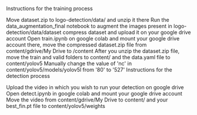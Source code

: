 Instructions for the training process

Move dataset.zip to logo-detection/data/ and unzip it there
Run the data_augmentation_final notebook to augment the images present in logo-detection/data/dataset
compress dataset and upload it on your google drive account
Open train.ipynb on google colab and mount your google drive account there, move the compressed dataset.zip file from content/gdrive/My Drive to /content
After you unzip the dataset.zip file, move the train and valid folders to content/ and the data.yaml file to content/yolov5
Manually change the value of 'nc' in content/yolov5/models/yolov5l from '80' to '527'
Instructions for the detection process

Upload the video in which you wish to run your detection on google drive
Open detect.ipynb in google colab and mount your google drive account
Move the video from content/gdrive/My Drive to content/ and your best_fin.pt file to content/yolov5/weights
